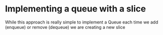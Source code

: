 # Implementing a queue with a slice

While this approach is really simple to implement a Queue each time we add (enqueue) or remove (dequeue) we are creating a new slice